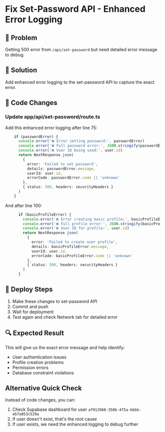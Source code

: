 # Fix Set-Password API - Enhanced Error Logging

## 🎯 Problem
Getting 500 error from `/api/set-password` but need detailed error message to debug.

## 🔧 Solution
Add enhanced error logging to the set-password API to capture the exact error.

## 📝 Code Changes

### Update app/api/set-password/route.ts

Add this enhanced error logging after line 75:

```typescript
    if (passwordError) {
      console.error('❌ Error setting password:', passwordError)
      console.error('❌ Full password error:', JSON.stringify(passwordError, null, 2))
      console.error('❌ User ID being used:', user.id)
      return NextResponse.json(
        { 
          error: 'Failed to set password', 
          details: passwordError.message,
          userId: user.id,
          errorCode: passwordError.code || 'unknown'
        },
        { status: 500, headers: securityHeaders }
      )
    }
```

And after line 100:

```typescript
      if (basicProfileError) {
        console.error('❌ Error creating basic profile:', basicProfileError)
        console.error('❌ Full profile error:', JSON.stringify(basicProfileError, null, 2))
        console.error('❌ User ID for profile:', user.id)
        return NextResponse.json(
          { 
            error: 'Failed to create user profile', 
            details: basicProfileError.message,
            userId: user.id,
            errorCode: basicProfileError.code || 'unknown'
          },
          { status: 500, headers: securityHeaders }
        )
      }
```

## 🚀 Deploy Steps
1. Make these changes to set-password API
2. Commit and push
3. Wait for deployment
4. Test again and check Network tab for detailed error

## 🔍 Expected Result
This will give us the exact error message and help identify:
- User authentication issues
- Profile creation problems  
- Permission errors
- Database constraint violations

## Alternative Quick Check
Instead of code changes, you can:
1. Check Supabase dashboard for user `af912968-350b-4f5a-bbbb-eb7a053c529a`
2. If user doesn't exist, that's the root cause
3. If user exists, we need the enhanced logging to debug further